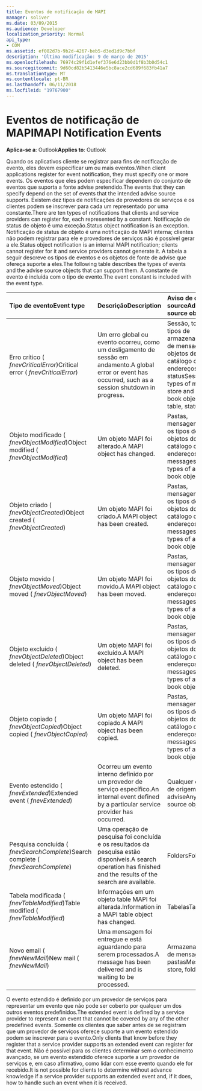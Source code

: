 ```yaml
---
title: Eventos de notificação de MAPI
manager: soliver
ms.date: 03/09/2015
ms.audience: Developer
localization_priority: Normal
api_type:
- COM
ms.assetid: ef082d7b-9b2d-4267-beb5-d3ed1d9c7bbf
description: 'Última modificação: 9 de março de 2015'
ms.openlocfilehash: 76974c29f1d1efef376e6d23bb0d1f8b3b0d54c1
ms.sourcegitcommit: 9d60cd82b5413446e5bc8ace2cd689f683fb41a7
ms.translationtype: MT
ms.contentlocale: pt-BR
ms.lasthandoff: 06/11/2018
ms.locfileid: "19767900"
---
```

# <a name="mapi-notification-events"></a><span data-ttu-id="2c74a-103">Eventos de notificação de MAPI</span><span class="sxs-lookup"><span data-stu-id="2c74a-103">MAPI Notification Events</span></span>

  
  
<span data-ttu-id="2c74a-104">**Aplica-se a**: Outlook</span><span class="sxs-lookup"><span data-stu-id="2c74a-104">**Applies to**: Outlook</span></span> 
  
<span data-ttu-id="2c74a-105">Quando os aplicativos cliente se registrar para fins de notificação de evento, eles devem especificar um ou mais eventos.</span><span class="sxs-lookup"><span data-stu-id="2c74a-105">When client applications register for event notification, they must specify one or more events.</span></span> <span data-ttu-id="2c74a-106">Os eventos que eles podem especificar dependem do conjunto de eventos que suporta a fonte advise pretendido.</span><span class="sxs-lookup"><span data-stu-id="2c74a-106">The events that they can specify depend on the set of events that the intended advise source supports.</span></span> <span data-ttu-id="2c74a-107">Existem dez tipos de notificações de provedores de serviços e os clientes podem se inscrever para cada um representado por uma constante.</span><span class="sxs-lookup"><span data-stu-id="2c74a-107">There are ten types of notifications that clients and service providers can register for, each represented by a constant.</span></span> <span data-ttu-id="2c74a-108">Notificação de status de objeto é uma exceção.</span><span class="sxs-lookup"><span data-stu-id="2c74a-108">Status object notification is an exception.</span></span> <span data-ttu-id="2c74a-109">Notificação de status de objeto é uma notificação de MAPI interna; clientes não podem registrar para ele e provedores de serviços não é possível gerar a ele.</span><span class="sxs-lookup"><span data-stu-id="2c74a-109">Status object notification is an internal MAPI notification; clients cannot register for it and service providers cannot generate it.</span></span> <span data-ttu-id="2c74a-110">A tabela a seguir descreve os tipos de eventos e os objetos de fonte de advise que ofereça suporte a eles.</span><span class="sxs-lookup"><span data-stu-id="2c74a-110">The following table describes the types of events and the advise source objects that can support them.</span></span> <span data-ttu-id="2c74a-111">A constante de evento é incluída com o tipo de evento.</span><span class="sxs-lookup"><span data-stu-id="2c74a-111">The event constant is included with the event type.</span></span>
  
|<span data-ttu-id="2c74a-112">**Tipo de evento**</span><span class="sxs-lookup"><span data-stu-id="2c74a-112">**Event type**</span></span>|<span data-ttu-id="2c74a-113">**Descrição**</span><span class="sxs-lookup"><span data-stu-id="2c74a-113">**Description**</span></span>|<span data-ttu-id="2c74a-114">**Aviso de objetos source**</span><span class="sxs-lookup"><span data-stu-id="2c74a-114">**Advise source objects**</span></span>|
|:-----|:-----|:-----|
|<span data-ttu-id="2c74a-115">Erro crítico ( _fnevCriticalError_)</span><span class="sxs-lookup"><span data-stu-id="2c74a-115">Critical error ( _fnevCriticalError_)</span></span>  <br/> |<span data-ttu-id="2c74a-116">Um erro global ou evento ocorreu, como um desligamento de sessão em andamento.</span><span class="sxs-lookup"><span data-stu-id="2c74a-116">A global error or event has occurred, such as a session shutdown in progress.</span></span>  <br/> |<span data-ttu-id="2c74a-117">Sessão, todos os tipos de armazenamento de mensagens e objetos de catálogo de endereços, tabela, status</span><span class="sxs-lookup"><span data-stu-id="2c74a-117">Session, all types of message store and address book objects, table, status</span></span>  <br/> |
|<span data-ttu-id="2c74a-118">Objeto modificado ( _fnevObjectModified_)</span><span class="sxs-lookup"><span data-stu-id="2c74a-118">Object modified ( _fnevObjectModified_)</span></span>  <br/> |<span data-ttu-id="2c74a-119">Um objeto MAPI foi alterado.</span><span class="sxs-lookup"><span data-stu-id="2c74a-119">A MAPI object has changed.</span></span>  <br/> |<span data-ttu-id="2c74a-120">Pastas, mensagens, todos os tipos de objetos do catálogo de endereços</span><span class="sxs-lookup"><span data-stu-id="2c74a-120">Folders, messages, all types of address book objects</span></span>  <br/> |
|<span data-ttu-id="2c74a-121">Objeto criado ( _fnevObjectCreated_)</span><span class="sxs-lookup"><span data-stu-id="2c74a-121">Object created ( _fnevObjectCreated_)</span></span>  <br/> |<span data-ttu-id="2c74a-122">Um objeto MAPI foi criado.</span><span class="sxs-lookup"><span data-stu-id="2c74a-122">A MAPI object has been created.</span></span>  <br/> |<span data-ttu-id="2c74a-123">Pastas, mensagens, todos os tipos de objetos do catálogo de endereços</span><span class="sxs-lookup"><span data-stu-id="2c74a-123">Folders, messages, all types of address book objects</span></span>  <br/> |
|<span data-ttu-id="2c74a-124">Objeto movido ( _fnevObjectMoved_)</span><span class="sxs-lookup"><span data-stu-id="2c74a-124">Object moved ( _fnevObjectMoved_)</span></span>  <br/> |<span data-ttu-id="2c74a-125">Um objeto MAPI foi movido.</span><span class="sxs-lookup"><span data-stu-id="2c74a-125">A MAPI object has been moved.</span></span>  <br/> |<span data-ttu-id="2c74a-126">Pastas, mensagens, todos os tipos de objetos do catálogo de endereços</span><span class="sxs-lookup"><span data-stu-id="2c74a-126">Folders, messages, all types of address book objects</span></span>  <br/> |
|<span data-ttu-id="2c74a-127">Objeto excluído ( _fnevObjectDeleted_)</span><span class="sxs-lookup"><span data-stu-id="2c74a-127">Object deleted ( _fnevObjectDeleted_)</span></span>  <br/> |<span data-ttu-id="2c74a-128">Um objeto MAPI foi excluído.</span><span class="sxs-lookup"><span data-stu-id="2c74a-128">A MAPI object has been deleted.</span></span>  <br/> |<span data-ttu-id="2c74a-129">Pastas, mensagens, todos os tipos de objetos do catálogo de endereços</span><span class="sxs-lookup"><span data-stu-id="2c74a-129">Folders, messages, all types of address book objects</span></span>  <br/> |
|<span data-ttu-id="2c74a-130">Objeto copiado ( _fnevObjectCopied_)</span><span class="sxs-lookup"><span data-stu-id="2c74a-130">Object copied ( _fnevObjectCopied_)</span></span>  <br/> |<span data-ttu-id="2c74a-131">Um objeto MAPI foi copiado.</span><span class="sxs-lookup"><span data-stu-id="2c74a-131">A MAPI object has been copied.</span></span>  <br/> |<span data-ttu-id="2c74a-132">Pastas, mensagens, todos os tipos de objetos do catálogo de endereços</span><span class="sxs-lookup"><span data-stu-id="2c74a-132">Folders, messages, all types of address book objects</span></span>  <br/> |
|<span data-ttu-id="2c74a-133">Evento estendido ( _fnevExtended_)</span><span class="sxs-lookup"><span data-stu-id="2c74a-133">Extended event ( _fnevExtended_)</span></span>  <br/> |<span data-ttu-id="2c74a-134">Ocorreu um evento interno definido por um provedor de serviço específico.</span><span class="sxs-lookup"><span data-stu-id="2c74a-134">An internal event defined by a particular service provider has occurred.</span></span>  <br/> |<span data-ttu-id="2c74a-135">Qualquer objeto de origem advise</span><span class="sxs-lookup"><span data-stu-id="2c74a-135">Any advise source object</span></span>  <br/> |
|<span data-ttu-id="2c74a-136">Pesquisa concluída ( _fnevSearchComplete_)</span><span class="sxs-lookup"><span data-stu-id="2c74a-136">Search complete ( _fnevSearchComplete_)</span></span>  <br/> |<span data-ttu-id="2c74a-137">Uma operação de pesquisa foi concluída e os resultados da pesquisa estão disponíveis.</span><span class="sxs-lookup"><span data-stu-id="2c74a-137">A search operation has finished and the results of the search are available.</span></span>  <br/> |<span data-ttu-id="2c74a-138">Folders</span><span class="sxs-lookup"><span data-stu-id="2c74a-138">Folders</span></span>  <br/> |
|<span data-ttu-id="2c74a-139">Tabela modificada ( _fnevTableModified_)</span><span class="sxs-lookup"><span data-stu-id="2c74a-139">Table modified ( _fnevTableModified_)</span></span>  <br/> |<span data-ttu-id="2c74a-140">Informações em um objeto table MAPI foi alterada.</span><span class="sxs-lookup"><span data-stu-id="2c74a-140">Information in a MAPI table object has changed.</span></span>  <br/> |<span data-ttu-id="2c74a-141">Tabelas</span><span class="sxs-lookup"><span data-stu-id="2c74a-141">Tables</span></span>  <br/> |
|<span data-ttu-id="2c74a-142">Novo email ( _fnevNewMail_)</span><span class="sxs-lookup"><span data-stu-id="2c74a-142">New mail ( _fnevNewMail_)</span></span>  <br/> |<span data-ttu-id="2c74a-143">Uma mensagem foi entregue e está aguardando para serem processados.</span><span class="sxs-lookup"><span data-stu-id="2c74a-143">A message has been delivered and is waiting to be processed.</span></span>  <br/> |<span data-ttu-id="2c74a-144">Armazenamento de mensagens, pastas</span><span class="sxs-lookup"><span data-stu-id="2c74a-144">Message store, folders</span></span>  <br/> |
   
<span data-ttu-id="2c74a-145">O evento estendido é definido por um provedor de serviços para representar um evento que não pode ser coberto por qualquer um dos outros eventos predefinidos.</span><span class="sxs-lookup"><span data-stu-id="2c74a-145">The extended event is defined by a service provider to represent an event that cannot be covered by any of the other predefined events.</span></span> <span data-ttu-id="2c74a-146">Somente os clientes que saber antes de se registram que um provedor de serviços oferece suporte a um evento estendido podem se inscrever para o evento.</span><span class="sxs-lookup"><span data-stu-id="2c74a-146">Only clients that know before they register that a service provider supports an extended event can register for that event.</span></span> <span data-ttu-id="2c74a-147">Não é possível para os clientes determinar sem o conhecimento avançado, se um evento estendido oferece suporte a um provedor de serviços e, em caso afirmativo, como lidar com esse evento quando ele for recebido.</span><span class="sxs-lookup"><span data-stu-id="2c74a-147">It is not possible for clients to determine without advance knowledge if a service provider supports an extended event and, if it does, how to handle such an event when it is received.</span></span>
  

